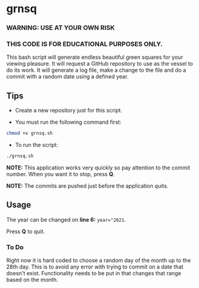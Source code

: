 # grnsq

### WARNING: USE AT YOUR OWN RISK

### THIS CODE IS FOR EDUCATIONAL PURPOSES ONLY.

This bash script will generate endless beautiful green squares for your viewing pleasure. It will request a GitHub repository to use as the vessel to do its work. It will generate a log file, make a change to the file and do a commit with a random date using a defined year.

## Tips

* Create a new repository just for this script.

* You must run the following command first:
```bash
chmod +x grnsq.sh
```
* To run the script:
```bash
./grnsq.sh
```

**NOTE:** This application works very quickly so pay attention to the commit number. When you want it to stop, press **Q**. 

**NOTE:** The commits are pushed just before the application quits.

## Usage

The year can be changed on **line 6:** `year="2021`.

Press **Q** to quit.


### To Do

Right now it is hard coded to choose a random day of the month up to the 28th day. This is to avoid any error with trying to commit on a date that doesn't exist. Functionality needs to be put in that changes that range based on the month.

